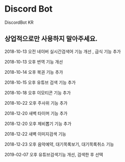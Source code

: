 # Discord Bot

DiscordBot KR 


상업적으로만 사용하지 말아주세요. 
------------------------------------------------------------

2018-10-13 오전 네이버 실시간검색어 기능 개선 , 급식 기능 추가

2018-10-13 오후 번역 기능 개선

2018-10-14 오후 복권 기능 추가    

2018-10-15 오후 유튜브 검색 기능 추가

2018-10-18 오후 이모티콘 기능 추가 

2018-10-22 오후 주사위 기능 추가

2018-12-20 새벽 타이머 기능 추가

2018-12-20 오후 제비뽑기 기능 추가 

2018-12-22 새벽 이미지검색 기능 

2018-12-23 오후 음악예약, 대기목록보기, 대기목록취소 기능 

2019-02-07 오후 유튜브검색기능 개선, 검색한 후 선택 







